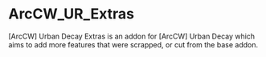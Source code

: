 # ArcCW_UR_Extras
[ArcCW] Urban Decay Extras is an addon for [ArcCW] Urban Decay which aims to add more features that were scrapped, or cut from the base addon.

